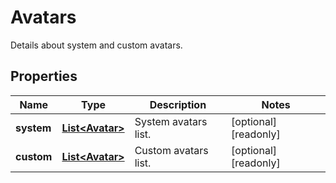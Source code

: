 

# Avatars

Details about system and custom avatars.
## Properties

Name | Type | Description | Notes
------------ | ------------- | ------------- | -------------
**system** | [**List&lt;Avatar&gt;**](Avatar.md) | System avatars list. |  [optional] [readonly]
**custom** | [**List&lt;Avatar&gt;**](Avatar.md) | Custom avatars list. |  [optional] [readonly]



